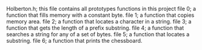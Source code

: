 Holberton.h; this file contains all prototypes functions in this project
file 0; a function that fills memory with a constant byte.
file 1; a function that copies memory area.
file 2;  a function that locates a character in a string.
file 3; a function that gets the length of a prefix substring.
file 4; a function that searches a string for any of a set of bytes.
file 5; a function that locates a substring.
file 6;  a function that prints the chessboard.